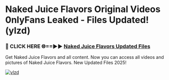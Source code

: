# Naked Juice Flavors Original Videos 0nlyFans Leaked - Files Updated! (ylzd)

<h3>🔴 CLICK HERE 🌐==►► <a href="https://tinyurl.com/yckcrads" rel="nofollow">Naked Juice Flavors Updated Files</a></h3>

Get Naked Juice Flavors and all content. Now you can access all videos and pictures of Naked Juice Flavors. New Updated Files 2025!

[![ylzd](https://i.imgur.com/hpKpOFt.gif)](https://tinyurl.com/yckcrads)
